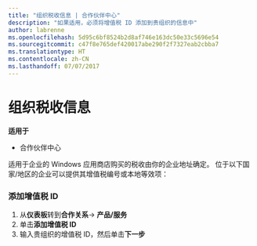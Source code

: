 ```yaml
---
title: "组织税收信息 | 合作伙伴中心"
description: "如果适用，必须将增值税 ID 添加到贵组织的信息中"
author: labrenne
ms.openlocfilehash: 5d95c6bf8524b2d8af746e163dc50e33c5696e54
ms.sourcegitcommit: c47f8e765def420017abe290f2f7327eab2cbba7
ms.translationtype: HT
ms.contentlocale: zh-CN
ms.lasthandoff: 07/07/2017
---
```

# <a name="organization-tax-information"></a>组织税收信息

**适用于**

-  合作伙伴中心

适用于企业的 Windows 应用商店购买的税收由你的企业地址确定。 位于以下国家/地区的企业可以提供其增值税编号或本地等效项：

### <a name="add-your-vat-id"></a>添加增值税 ID

1.  从**仪表板**转到**合作关系**-> **产品/服务**
2.  单击**添加增值税 ID**
3.  输入贵组织的增值税 ID，然后单击**下一步**





 




